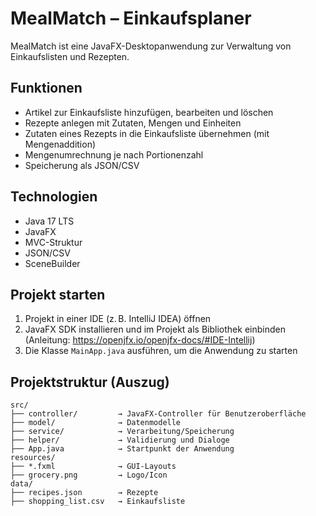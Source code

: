 # MealMatch – Einkaufsplaner

MealMatch ist eine JavaFX-Desktopanwendung zur Verwaltung von Einkaufslisten und Rezepten.  

## Funktionen

- Artikel zur Einkaufsliste hinzufügen, bearbeiten und löschen
- Rezepte anlegen mit Zutaten, Mengen und Einheiten
- Zutaten eines Rezepts in die Einkaufsliste übernehmen (mit Mengenaddition)
- Mengenumrechnung je nach Portionenzahl
- Speicherung als JSON/CSV

## Technologien

- Java 17 LTS
- JavaFX  
- MVC-Struktur  
- JSON/CSV 
- SceneBuilder

## Projekt starten

1. Projekt in einer IDE (z. B. IntelliJ IDEA) öffnen  
2. JavaFX SDK installieren und im Projekt als Bibliothek einbinden  
   (Anleitung: https://openjfx.io/openjfx-docs/#IDE-Intellij)  
3. Die Klasse `MainApp.java` ausführen, um die Anwendung zu starten
 

## Projektstruktur (Auszug)
``````
src/
├── controller/         → JavaFX-Controller für Benutzeroberfläche
├── model/              → Datenmodelle
├── service/            → Verarbeitung/Speicherung
├── helper/             → Validierung und Dialoge
├── App.java            → Startpunkt der Anwendung
resources/
├── *.fxml              → GUI-Layouts
├── grocery.png         → Logo/Icon
data/
├── recipes.json        → Rezepte
├── shopping_list.csv   → Einkaufsliste
``````
